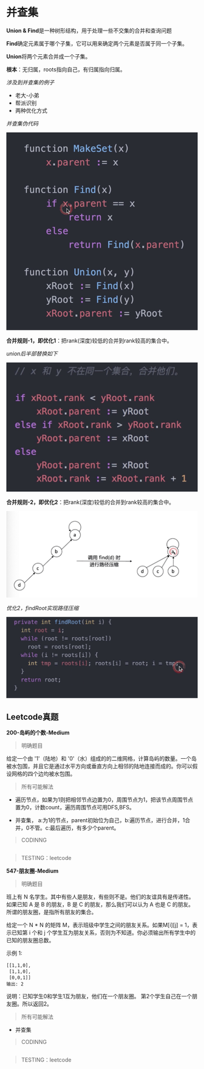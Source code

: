 # 并查集

**Union & Find**是一种树形结构，用于处理一些不交集的合并和查询问题

**Find**确定元素属于哪个子集，它可以用来确定两个元素是否属于同一个子集。

**Union**将两个元素合并成一个子集。

**根本**：无归属，roots指向自己，有归属指向归属。

*涉及到并查集的例子*

- 老大-小弟
- 帮派识别
- 两种优化方式

*并查集伪代码*

![并查集](/GeekTimeAlgorithmPass/Resources/15-并查集-1.png)

**合并规则-1，即优化1**：把rank(深度)较低的合并到rank较高的集合中。

*union后半部替换如下*

![并查集优化1](/GeekTimeAlgorithmPass/Resources/15-并查集-2.png)

**合并规则-2，即优化2**：把rank(深度)较低的合并到rank较高的集合中。

![并查集优化2](/GeekTimeAlgorithmPass/Resources/15-并查集-3.png)

*优化2，findRoot实现路径压缩*

![并查集优化3](/GeekTimeAlgorithmPass/Resources/15-并查集-4.png)
## Leetcode真题


**200-岛屿的个数-Medium**

> 明确题目

给定一个由 '1'（陆地）和 '0'（水）组成的的二维网格，计算岛屿的数量。一个岛被水包围，并且它是通过水平方向或垂直方向上相邻的陆地连接而成的。你可以假设网格的四个边均被水包围。

> 所有可能解法

- 遍历节点，如果为1则把相邻节点边置为0，周围节点为1，把该节点周围节点置为0，计数count，遍历周围节点可用DFS,BFS。

- 并查集， a:为1的节点，parent初始位为自己，b:遍历节点，进行合并，1合并，0不管。c:最后遍历，有多少个parent。

> CODINNG

```

```
> TESTING：leetcode

**547-朋友圈-Medium**

> 明确题目

班上有 N 名学生。其中有些人是朋友，有些则不是。他们的友谊具有是传递性。如果已知 A 是 B 的朋友，B 是 C 的朋友，那么我们可以认为 A 也是 C 的朋友。所谓的朋友圈，是指所有朋友的集合。

给定一个 N * N 的矩阵 M，表示班级中学生之间的朋友关系。如果M[i][j] = 1，表示已知第 i 个和 j 个学生互为朋友关系，否则为不知道。你必须输出所有学生中的已知的朋友圈总数。

示例 1:
```输入:
[[1,1,0],
 [1,1,0],
 [0,0,1]]
输出: 2
```
说明：已知学生0和学生1互为朋友，他们在一个朋友圈。
第2个学生自己在一个朋友圈。所以返回2。

> 所有可能解法

- 并查集

> CODINNG

```

```
> TESTING：leetcode
